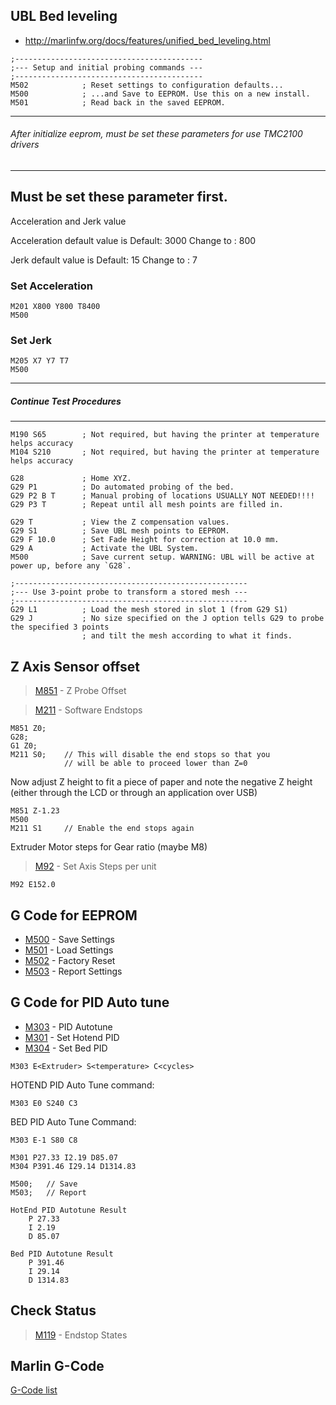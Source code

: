 ## UBL Bed leveling
- http://marlinfw.org/docs/features/unified_bed_leveling.html

```
;------------------------------------------
;--- Setup and initial probing commands ---
;------------------------------------------
M502            ; Reset settings to configuration defaults...
M500            ; ...and Save to EEPROM. Use this on a new install.
M501            ; Read back in the saved EEPROM.  
```

-----------------------------------------
###### After initialize eeprom, must be set these parameters for use TMC2100 drivers
-----------------------------------------

## Must be set these parameter first.

Acceleration and Jerk value

Acceleration default value is 
Default: 3000 
Change to : 800

Jerk default value is
Default: 15
Change to : 7

### Set Acceleration 
```
M201 X800 Y800 T8400
M500
```

### Set Jerk
```
M205 X7 Y7 T7
M500
```

-----------------------------------------
##### Continue Test Procedures
-----------------------------------------

```
M190 S65        ; Not required, but having the printer at temperature helps accuracy
M104 S210       ; Not required, but having the printer at temperature helps accuracy

G28             ; Home XYZ.
G29 P1          ; Do automated probing of the bed.
G29 P2 B T      ; Manual probing of locations USUALLY NOT NEEDED!!!!
G29 P3 T        ; Repeat until all mesh points are filled in.

G29 T           ; View the Z compensation values.
G29 S1          ; Save UBL mesh points to EEPROM.
G29 F 10.0      ; Set Fade Height for correction at 10.0 mm.
G29 A           ; Activate the UBL System.
M500            ; Save current setup. WARNING: UBL will be active at power up, before any `G28`.

;----------------------------------------------------
;--- Use 3-point probe to transform a stored mesh ---
;----------------------------------------------------
G29 L1          ; Load the mesh stored in slot 1 (from G29 S1)
G29 J           ; No size specified on the J option tells G29 to probe the specified 3 points
                ; and tilt the mesh according to what it finds.
```

## Z Axis Sensor offset
> [M851](http://marlinfw.org/docs/gcode/M851.html) - Z Probe Offset

> [M211](http://marlinfw.org/docs/gcode/M211.html) - Software Endstops
```
M851 Z0;
G28;
G1 Z0;
M211 S0;	// This will disable the end stops so that you 
         	// will be able to proceed lower than Z=0
```          

Now adjust Z height to fit a piece of paper and note the negative Z height
(either through the LCD or through an application over USB)
```
M851 Z-1.23
M500
M211 S1		// Enable the end stops again
```

Extruder Motor steps for Gear ratio (maybe M8)
> [M92](http://marlinfw.org/docs/gcode/M092.html) - Set Axis Steps per unit 
```
M92 E152.0
```

## G Code for EEPROM
- [M500](http://marlinfw.org/docs/gcode/M500.html) - Save Settings
- [M501](http://marlinfw.org/docs/gcode/M501.html) - Load Settings
- [M502](http://marlinfw.org/docs/gcode/M502.html) - Factory Reset
- [M503](http://marlinfw.org/docs/gcode/M503.html) - Report Settings

## G Code for PID Auto tune
- [M303](http://marlinfw.org/docs/gcode/M303.html) - PID Autotune
- [M301](http://marlinfw.org/docs/gcode/M301.html) - Set Hotend PID
- [M304](http://marlinfw.org/docs/gcode/M304.html) - Set Bed PID
```
M303 E<Extruder> S<temperature> C<cycles>
```
HOTEND PID Auto Tune command:
```
M303 E0 S240 C3
```
BED PID Auto Tune Command:
```
M303 E-1 S80 C8
```

```
M301 P27.33 I2.19 D85.07
M304 P391.46 I29.14 D1314.83
```
```
M500;	// Save
M503;	// Report
```
```
HotEnd PID Autotune Result
	P 27.33
	I 2.19
	D 85.07
```
```
Bed PID Autotune Result
	P 391.46
	I 29.14
	D 1314.83
```

## Check Status
> [M119](http://marlinfw.org/docs/gcode/M119.html) - Endstop States

## Marlin G-Code
[G-Code list](http://marlinfw.org/meta/gcode/)
